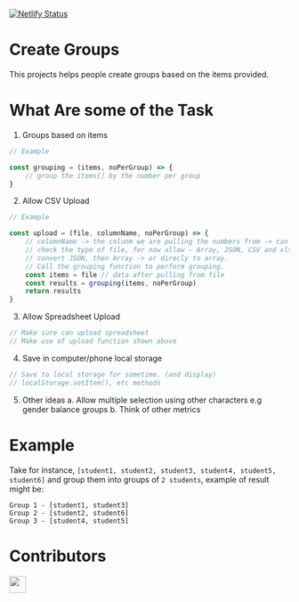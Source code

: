 [![Netlify Status](https://api.netlify.com/api/v1/badges/e55b8400-46c3-44b0-96d1-cb101549dd1a/deploy-status)](https://app.netlify.com/sites/create-groups/deploys)
# Create Groups

This projects helps people create groups based on the items provided.


# What Are some of the Task 

1. Groups based on items 

```javascript
// Example

const grouping = (items, noPerGroup) => {
    // group the items[] by the number per group
}
```

2. Allow CSV Upload 

```javascript
// Example

const upload = (file, columnName, noPerGroup) => {
    // columnName -> the colunm we are pulling the numbers from -> can advance this in the future
    // check the type of file, for now allow - Array, JSON, CSV and xls
    // convert JSON, then Array -> or direcly to array.
    // Call the grouping function to perform grouping.
    const items = file // data after pulling from file
    const results = grouping(items, noPerGroup)
    return results
}

```

3. Allow Spreadsheet Upload 

```javascript
// Make sure can upload spreadsheet 
// Make use of upload function shown above

```

4. Save in computer/phone local storage

```javascript
// Save to local storage for sometime. (and display)
// localStorage.setItem(), etc methods

```


5. Other ideas 
    a. Allow multiple selection using other characters e.g gender balance groups
    b. Think of other metrics

# Example 


Take for instance, `[student1, student2, student3, student4, student5, student6]` and group them into groups of `2 students`, example of result might be:
```
Group 1 - [student1, student3]
Group 2 - [student2, student6]
Group 3 - [student4, student5]
```

# Contributors 

<a href="https://github.com/momi-foundation-coding/create-groups/graphs/contributors">
  <img src="https://contrib.rocks/image?repo=momi-foundation-coding/create-groups" width="30" />
</a>
